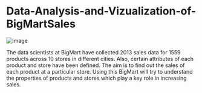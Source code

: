 # Data-Analysis-and-Vizualization-of-BigMartSales
![image](https://user-images.githubusercontent.com/63378154/135048613-636fecfb-c4b1-4f63-9b3d-771faae7b2c7.png)


The data scientists at BigMart have collected 2013 sales data for 1559 products across 10 stores in different cities. Also, certain attributes of each product and store have been defined. The aim is to find out the sales of each product at a particular store. Using this BigMart will try to understand the properties of products and stores which play a key role in increasing sales.
